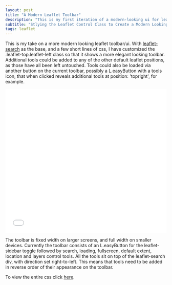 ```yaml
---
layout: post
title: "A Modern Leaflet Toolbar"
description: "This is my first iteration of a modern-looking ui for leaflet maps"
subtitle: "Stlying the Leaflet Control Class to Create a Modern Looking Toolbar"
tags: leaflet
---
```

This is my take on a more modern looking leaflet toolbar/ui. With [leaflet-search](https://github.com/stefanocudini/leaflet-search) as the base, and a few short lines of css, I have customized the .leaflet-top.leaflet-left class so that it shows a more elegant looking toolbar. Additional tools could be added to any of the other default leaflet positions, as those have all been left untouched. Tools could also be loaded via another button on the current toolbar, possibly a L.easyButton with a tools icon, that when clicked reveals additional tools at position: 'topright', for example.

<iframe width="100%" height="450" src="//www.ovrdc.org/apps/ports.html" frameborder="0" allowfullscreen></iframe>

The toolbar is fixed width on larger screens, and full width on smaller devices. Currently the toolbar consists of an L.easyButton for the leaflet-sidebar toggle followed by search, loading, fullscreen, default extent, location and layers control tools. All the tools sit on top of the leaflet-search div, with direction set right-to-left. This means that tools need to be added in reverse order of their appearance on the toolbar.

To view the entire css click [here](//getbounds.com/data/ovrdc-modern-ui.css).
